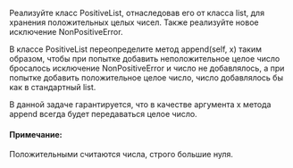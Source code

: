 Реализуйте класс PositiveList, отнаследовав его от класса list, для хранения положительных целых чисел.
Также реализуйте новое исключение NonPositiveError.

В классе PositiveList переопределите метод append(self, x) таким образом, чтобы при попытке добавить неположительное целое число бросалось исключение NonPositiveError и число не добавлялось, а при попытке добавить положительное целое число, число добавлялось бы как в стандартный list.

В данной задаче гарантируется, что в качестве аргумента x метода append всегда будет передаваться целое число.
 
#### Примечание:
Положительными считаются числа, строго большие нуля.